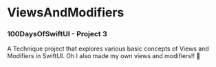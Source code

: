 # ViewsAndModifiers

### 100DaysOfSwiftUI - Project 3

A Technique project that explores various basic concepts of Views and Modifiers in SwiftUI. Oh I also made my own views and modifiers!! 🌚